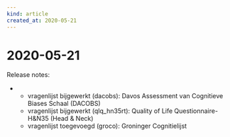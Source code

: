 ```yaml
---
kind: article
created_at: 2020-05-21
---
```


# 2020-05-21

Release notes: 
* * vragenlijst bijgewerkt (dacobs): Davos Assessment van Cognitieve Biases Schaal (DACOBS)
  * vragenlijst bijgewerkt (qlq_hn35rt): Quality of Life Questionnaire-H&N35 (Head & Neck)
  * vragenlijst toegevoegd (groco): Groninger Cognitielijst